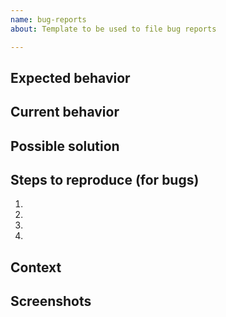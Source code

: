 ```yaml
---
name: bug-reports
about: Template to be used to file bug reports

---
```


<!--
Provide a general summary of the issue in the Title above.

We welcome issues and pull requests for bugs and improvements.
-->

## Expected behavior
<!--
If you're describing a bug, tell us what should happen.
-->

## Current behavior
<!--
If you're describing a bug, tell us what happens instead of the expected behavior.
-->

## Possible solution
<!--
Not obligatory, but suggest a fix for the bug, or some ideas for how to
implement your addition or change.
-->

## Steps to reproduce (for bugs)
<!--
Provide an unambiguous set of steps to reproduce
this bug. 
-->
1.
2.
3.
4.

## Context
<!--
How has this issue affected you? What are you trying to accomplish?

Providing context helps us come up with a solution that is most useful in the
real world.
-->

## Screenshots
<!--
If possible and relevant to better explain the issue, provide screenshots for illustration
-->
